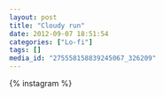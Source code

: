```yaml
---
layout: post
title: "Cloudy run"
date: 2012-09-07 18:51:54
categories: ["Lo-fi"]
tags: []
media_id: "275558158839245067_326209"
---
```


{% instagram %}
